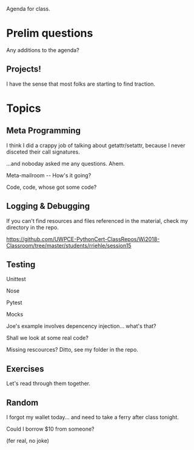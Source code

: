 Agenda for class.


Prelim questions
================

Any additions to the agenda?


Projects!
---------

I have the sense that most folks are starting to find traction.


Topics
======

Meta Programming
----------------

I think I did a crappy job of talking about getattr/setattr, because I never disceted their call signatures.

...and noboday asked me any questions.  Ahem.

Meta-mailroom -- How's it going?

Code, code, whose got some code?


Logging & Debugging
-------------------

If you can't find resources and files referenced in the material, check my directory in the repo.

https://github.com/UWPCE-PythonCert-ClassRepos/Wi2018-Classroom/tree/master/students/rriehle/session15


Testing
-------

Unittest

Nose

Pytest

Mocks

Joe's example involves depencency injection... what's that?

Shall we look at some real code?

Missing rescources?  Ditto, see my folder in the repo.


Exercises
---------

Let's read through them together.


Random
------

I forgot my wallet today... and need to take a ferry after class tonight.

Could I borrow $10 from someone?

(fer real, no joke)

